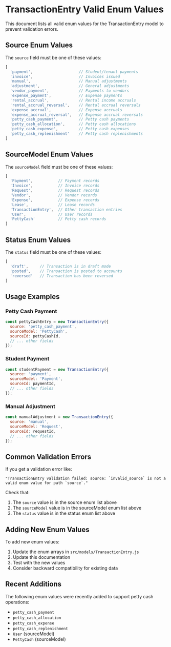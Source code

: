 # TransactionEntry Valid Enum Values

This document lists all valid enum values for the TransactionEntry model to prevent validation errors.

## Source Enum Values

The `source` field must be one of these values:

```javascript
[
  'payment',                    // Student/tenant payments
  'invoice',                    // Invoices issued
  'manual',                     // Manual adjustments
  'adjustment',                 // General adjustments
  'vendor_payment',             // Payments to vendors
  'expense_payment',            // Expense payments
  'rental_accrual',             // Rental income accruals
  'rental_accrual_reversal',    // Rental accrual reversals
  'expense_accrual',            // Expense accruals
  'expense_accrual_reversal',   // Expense accrual reversals
  'petty_cash_payment',         // Petty cash payments
  'petty_cash_allocation',      // Petty cash allocations
  'petty_cash_expense',         // Petty cash expenses
  'petty_cash_replenishment'    // Petty cash replenishments
]
```

## SourceModel Enum Values

The `sourceModel` field must be one of these values:

```javascript
[
  'Payment',           // Payment records
  'Invoice',           // Invoice records
  'Request',           // Request records
  'Vendor',            // Vendor records
  'Expense',           // Expense records
  'Lease',             // Lease records
  'TransactionEntry',  // Other transaction entries
  'User',              // User records
  'PettyCash'          // Petty cash records
]
```

## Status Enum Values

The `status` field must be one of these values:

```javascript
[
  'draft',     // Transaction is in draft mode
  'posted',    // Transaction is posted to accounts
  'reversed'   // Transaction has been reversed
]
```

## Usage Examples

### Petty Cash Payment
```javascript
const pettyCashEntry = new TransactionEntry({
  source: 'petty_cash_payment',
  sourceModel: 'PettyCash',
  sourceId: pettyCashId,
  // ... other fields
});
```

### Student Payment
```javascript
const studentPayment = new TransactionEntry({
  source: 'payment',
  sourceModel: 'Payment',
  sourceId: paymentId,
  // ... other fields
});
```

### Manual Adjustment
```javascript
const manualAdjustment = new TransactionEntry({
  source: 'manual',
  sourceModel: 'Request',
  sourceId: requestId,
  // ... other fields
});
```

## Common Validation Errors

If you get a validation error like:
```
"TransactionEntry validation failed: source: `invalid_source` is not a valid enum value for path `source`."
```

Check that:
1. The `source` value is in the source enum list above
2. The `sourceModel` value is in the sourceModel enum list above
3. The `status` value is in the status enum list above

## Adding New Enum Values

To add new enum values:

1. Update the enum arrays in `src/models/TransactionEntry.js`
2. Update this documentation
3. Test with the new values
4. Consider backward compatibility for existing data

## Recent Additions

The following enum values were recently added to support petty cash operations:
- `petty_cash_payment`
- `petty_cash_allocation` 
- `petty_cash_expense`
- `petty_cash_replenishment`
- `User` (sourceModel)
- `PettyCash` (sourceModel)


